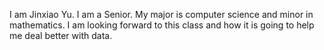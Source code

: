 I am Jinxiao Yu. I am a Senior. My major is computer science and minor in mathematics. I am looking forward to this class and how it is going to help me deal better with data.
